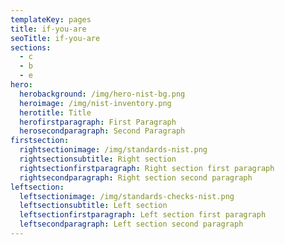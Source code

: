 ```yaml
---
templateKey: pages
title: if-you-are
seoTitle: if-you-are
sections:
  - c
  - b
  - e
hero:
  herobackground: /img/hero-nist-bg.png
  heroimage: /img/nist-inventory.png
  herotitle: Title
  herofirstparagraph: First Paragraph
  herosecondparagraph: Second Paragraph
firstsection:
  rightsectionimage: /img/standards-nist.png
  rightsectionsubtitle: Right section
  rightsectionfirstparagraph: Right section first paragraph
  rightsecondparagraph: Right section second paragraph
leftsection:
  leftsectionimage: /img/standards-checks-nist.png
  leftsectionsubtitle: Left section
  leftsectionfirstparagraph: Left section first paragraph
  leftsecondparagraph: Left section second paragraph
---
```

